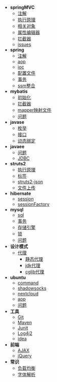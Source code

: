 - **springMVC**
  - [注解](java/springMVC/注解.md)
  - [执行原理](java/springMVC/执行原理.md)
  - [相关对象](java/springMVC/相关对象.md)
  - [属性编辑器](java/springMVC/属性编辑器.md)
  - [拦截器](java/springMVC/拦截器.md)
  - [issues](java/springMVC/issues.md)
- **spring**
  - [注解](java/spring/annotation.md)
  - [aop](java/spring/aop.md)
  - [ioc](java/spring/ioc.md)
  - [配置文件](java/spring/配置文件.md)
  - [事务](java/spring/transcation.md)
  - [ssm整合](java/spring/ssm.md)
- **mybatis**
  - [初始化](java/mybatis/初始化.md)
  - [拦截器](java/mybatis/plugin.md)
  - [mapper映射文件](java/mybatis/mapper映射文件.md)
  - [问题](java/mybatis/问题.md)
- **javase**
  - [枚举](java/javase/enum.md)
  - [接口](java/javase/interface.md)
  - [动态绑定](java/javase/动态绑定.md)
- **javaee**
  - [问题](java/javaee/问题.md)
  - [JDBC](java/javaee/jdbc.md)
- **struts2**
  - [执行原理](java/struts2/struts2执行原理.md)
  - [标签](java/struts2/struts2标签.md)
  - [struts2-json](java/struts2/struts2-json.md)
  - [文件上传](java/struts2/struts2文件上传.md)
- **hibernate**
  - [session](java/hibernate/session.md)
  - [sessionFactory](java/hibernate/sessionFactory.md)
- **mysql**
  - [sql](mysql/sql.md)
  - [事务](mysql/事务.md)
  - [存储引擎](mysql/存储引擎.md)
  - [锁](mysql/锁.md)
  - [问题](mysql/问题.md)
- **设计模式**
  - [代理](设计模式/代理/proxy.md)
    - [静态代理](设计模式/代理/staticProxy.md)
    - [jdk代理](设计模式/代理/jdkProxy.md)
    - [cglib代理](设计模式/代理/cglibProxy.md)
- **ubuntu**
  - [command](ubuntu/command.md)
  - [shadowsocks](ubuntu/shadowsocks.md)
  - [nextcloud](ubuntu/nextcloud.md)
  - [app](ubuntu/app.md)
  - [问题](ubuntu/问题.md)
- **工具**
  - [Git](工具/git.md)
  - [Maven](工具/maven.md)
  - [Junit](工具/junit.md)
  - [Log4j2](工具/log4j2.md)
  - [idea](工具/idea.md)
- **前端**
  - [AJAX](前端/ajax.md)
  - [jQuery](前端/jQuery.md)
- **常识**
  - [负载均衡](常识/负载均衡.md)
  - [字体解析](常识/字体解析.md)
